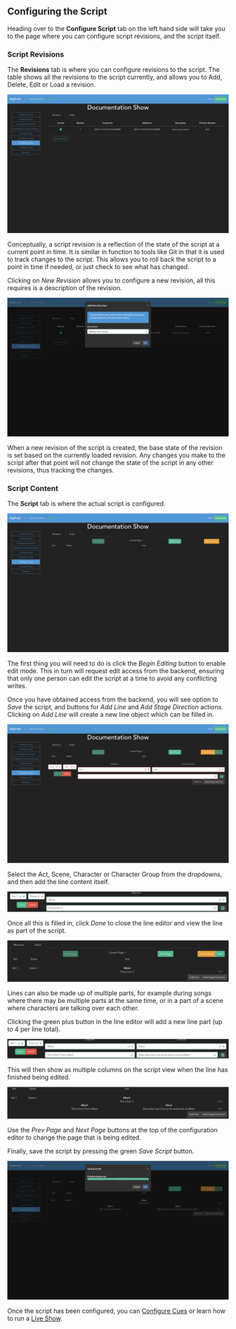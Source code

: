 ## Configuring the Script

Heading over to the **Configure Script** tab on the left hand side will take you to the page where
you can configure script revisions, and the script itself.

### Script Revisions

The **Revisions** tab is where you can configure revisions to the script. The table shows all the
revisions to the script currently, and allows you to Add, Delete, Edit or Load a revision.

![](../images/config_script/revisions_overview.png)

Conceptually, a script revision is a reflection of the state of the script at a current point in
time. It is similar in function to tools like Git in that it is used to track changes to the script.
This allows you to roll back the script to a point in time if needed, or just check to see what has
changed.

Clicking on *New Revision* allows you to configure a new revision, all this requires is a description
of the revision.

![](../images/config_script/create_revision.png)

When a new revision of the script is created, the base state of the revision is set based on the 
currently loaded revision. Any changes you make to the script after that point will not change the 
state of the script in any other revisions, thus tracking the changes.

### Script Content

The **Script** tab is where the actual script is configured. 

![](../images/config_script/script_overview.png)

The first thing you will need to do is
click the *Begin Editing* button to enable edit mode. This in turn will request edit access from
the backend, ensuring that only one person can edit the script at a time to avoid any conflicting
writes.

Once you have obtained access from the backend, you will see option to *Save* the script, and
buttons for *Add Line* and *Add Stage Direction* actions. Clicking on *Add Line* will create a new
line object which can be filled in.

![](../images/config_script/create_line.png)

Select the Act, Scene, Character or Character Group from the dropdowns, and then add the line
content itself.

![](../images/config_script/line_details.png)

Once all this is filled in, click *Done* to close the line editor and view the line as part of the
script.

![](../images/config_script/configured_line.png)

Lines can also be made up of multiple parts, for example during songs where there may be multiple
parts at the same time, or in a part of a scene where characters are talking over each other.

Clicking the green plus button in the line editor will add a new line part (up to 4 per line 
total).

![](../images/config_script/create_line_parts.png)

This will then show as multiple columns on the script view when the line has finished being edited.

![](../images/config_script/configured_line_parts.png)

Use the *Prev Page* and *Next Page* buttons at the top of the configuration editor to change the
page that is being edited.

Finally, save the script by pressing the green *Save Script* button.

![](../images/config_script/save_script.png)

Once the script has been configured, you can [Configure Cues](./cue_config.md) or learn how to run a
[Live Show](./live_show.md).